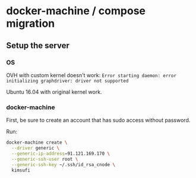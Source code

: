 # docker-machine / compose migration

## Setup the server
### OS
OVH with custom kernel doesn't work:
`Error starting daemon: error initializing graphdriver: driver not supported`

Ubuntu 16.04 with original kernel work.

### docker-machine
First, be sure to create an account that has sudo access without password.

Run:
```bash
docker-machine create \
  --driver generic \
  --generic-ip-address=91.121.169.170 \
  --generic-ssh-user root \
  --generic-ssh-key ~/.ssh/id_rsa_cnode \
  kimsufi
```

